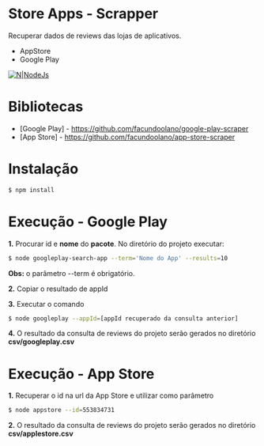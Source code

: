 # Store Apps - Scrapper
Recuperar dados de reviews das lojas de aplicativos. 
  - AppStore
  - Google Play
  
[![N|NodeJs](https://www.shareicon.net/data/256x256/2015/10/06/112727_development_512x512.png)](https://nodejs.org/)

# Bibliotecas
* [Google Play] - https://github.com/facundoolano/google-play-scraper
* [App Store] - https://github.com/facundoolano/app-store-scraper

# Instalação
```sh
$ npm install 
```

# Execução - Google Play
**1.** Procurar id e **nome** do **pacote**. No diretório do projeto executar:
```sh
$ node googleplay-search-app --term='Nome do App' --results=10
```
**Obs:** o parâmetro --term é obrigatório.

**2.** Copiar o resultado de appId

**3.** Executar o comando 

```sh
$ node googleplay --appId=[appId recuperado da consulta anterior]
```
**4.** O resultado da consulta de reviews do projeto serão gerados no diretório **csv/googleplay.csv**

# Execução - App Store
**1.** Recuperar o id na url da App Store e utilizar como parâmetro
```sh
$ node appstore --id=553834731
```
**2.** O resultado da consulta de reviews do projeto serão gerados no diretório **csv/applestore.csv**